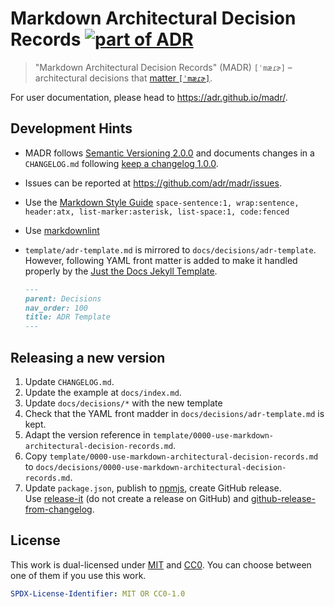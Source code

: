 # Markdown Architectural Decision Records [![part of ADR](https://img.shields.io/badge/part_of-ADR-blue.svg)](https://adr.github.io)

> "Markdown Architectural Decision Records" (MADR) `[ˈmæɾɚ]` – architectural decisions that [matter `[ˈmæɾɚ]`](https://en.wiktionary.org/wiki/matter#Pronunciation).

For user documentation, please head to <https://adr.github.io/madr/>.

## Development Hints

* MADR follows [Semantic Versioning 2.0.0](https://semver.org/) and documents changes in a `CHANGELOG.md` following [keep a changelog 1.0.0](http://keepachangelog.com/en/1.0.0/).
* Issues can be reported at <https://github.com/adr/madr/issues>.
* Use the [Markdown Style Guide](http://www.cirosantilli.com/markdown-style-guide/) `space-sentence:1, wrap:sentence, header:atx, list-marker:asterisk, list-space:1, code:fenced`
* Use [markdownlint](https://marketplace.visualstudio.com/items?itemName=DavidAnson.vscode-markdownlint)
* `template/adr-template.md` is mirrored to `docs/decisions/adr-template`.
  However, following YAML front matter is added to make it handled properly by the [Just the Docs Jekyll Template](https://just-the-docs.github.io/just-the-docs/).

  ```markdown
  ---
  parent: Decisions
  nav_order: 100
  title: ADR Template
  ---

## Releasing a new version

1. Update `CHANGELOG.md`.
2. Update the example at `docs/index.md`.
3. Update `docs/decisions/*` with the new template
4. Check that the YAML front madder in `docs/decisions/adr-template.md` is kept.
5. Adapt the version reference in `template/0000-use-markdown-architectural-decision-records.md`.
6. Copy `template/0000-use-markdown-architectural-decision-records.md` to `docs/decisions/0000-use-markdown-architectural-decision-records.md`.
7. Update `package.json`, publish to [npmjs](https://www.npmjs.com/package/madr), create GitHub release.\
   Use [release-it](https://www.npmjs.com/package/release-it) (do not create a release on GitHub) and [github-release-from-changelog](https://www.npmjs.com/package/github-release-from-changelog).

## License

This work is dual-licensed under [MIT](https://opensource.org/licenses/MIT) and
[CC0](https://creativecommons.org/share-your-work/public-domain/cc0/).
You can choose between one of them if you use this work.

```yaml
SPDX-License-Identifier: MIT OR CC0-1.0
```
